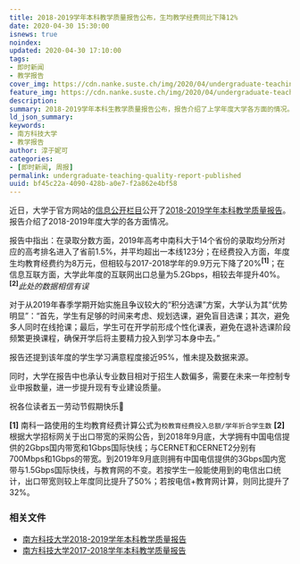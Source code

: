 ```yaml
---
title: 2018-2019学年本科教学质量报告公布，生均教学经费同比下降12%
date: 2020-04-30 15:30:00
isnews: true
noindex:
updated: 2020-04-30 17:10:00
tags:
- 即时新闻
- 教学报告
cover_img: https://cdn.nanke.suste.ch/img/2020/04/undergraduate-teaching-quality-report-published-banner.png
feature_img: https://cdn.nanke.suste.ch/img/2020/04/undergraduate-teaching-quality-report-published-banner.png
description:
summary: 2018-2019学年本科生教学质量报告公布，报告介绍了上学年度大学各方面的情况。
ld_json_summary:
keywords:
- 南方科技大学
- 教学报告
author: 淳于妮可
categories:
- [即时新闻, 周报]
permalink: undergraduate-teaching-quality-report-published
uuid: bf45c22a-4090-428b-a0e7-f2a862e4bf58
---
```


近日，大学于官方网站的[信息公开栏目](https://www.sustech.edu.cn/zh/xinxigongkai.html)公开了[2018-2019学年本科教学质量报告](https://www.sustech.edu.cn/wp-content/uploads/%E5%8D%97%E6%96%B9%E7%A7%91%E6%8A%80%E5%A4%A7%E5%AD%A62018-2019%E5%AD%A6%E5%B9%B4%E6%9C%AC%E7%A7%91%E6%95%99%E5%AD%A6%E8%B4%A8%E9%87%8F%E6%8A%A5%E5%91%8A.pdf)。报告介绍了2018-2019年度大学的各方面情况。

报告中指出：在录取分数方面，2019年高考中南科大于14个省份的录取均分所对应的高考排名进入了省前1.5%，并平均超出一本线123分；在经费投入方面，年度生均教育经费约为8万元，但相较与2017-2018学年的9.9万元下降了20%<sup>**\[1\]**</sup>；在信息互联方面，大学此年度的互联网出口总量为5.2Gbps，相较去年提升40%。<sup>**\[2\]**</sup>*此处的数据相信有误*

对于从2019年春季学期开始实施且争议较大的“积分选课”方案，大学认为其“优势明显”：“首先，学生有足够的时间来考虑、规划选课，避免盲目选课；其次，避免多人同时在线抢课；最后，学生可在开学前形成个性化课表，避免在退补选课阶段频繁更换课程，确保开学后将主要精力投入到学习本身中去。”

报告还提到该年度的学生学习满意程度接近95%，惟未提及数据来源。

同时，大学在报告中也承认专业数目相对于招生人数偏多，需要在未来一年控制专业申报数量，进一步提升现有专业建设质量。

祝各位读者五一劳动节假期快乐🎉

**\[1\]** 南科一路使用的生均教育经费计算公式为`校教育经费投入总额/学年折合学生数`
**\[2\]** 根据大学招标网关于出口带宽的采购公告，到2018年9月底，大学拥有中国电信提供的2Gbps国内带宽和1Gbps国际快线；与CERNET和CERNET2分别有700Mbps和1Gbps的带宽。到2019年9月底则拥有中国电信提供的3Gbps国内宽带与1.5Gbps国际快线，与教育网的不变。若按学生一般能使用到的电信出口统计，出口带宽则较上年度同比提升了50%；若按电信+教育网计算，则同比提升了32%。

### 相关文件
* [南方科技大学2018-2019学年本科教学质量报告](https://cdn.suste.ch/doc/nanke/2020/04/%E5%8D%97%E6%96%B9%E7%A7%91%E6%8A%80%E5%A4%A7%E5%AD%A62018-2019%E5%AD%A6%E5%B9%B4%E6%9C%AC%E7%A7%91%E6%95%99%E5%AD%A6%E8%B4%A8%E9%87%8F%E6%8A%A5%E5%91%8A.pdf)
* [南方科技大学2017-2018学年本科教学质量报告](https://cdn.suste.ch/doc/nanke/2019/%E5%8D%97%E6%96%B9%E7%A7%91%E6%8A%80%E5%A4%A7%E5%AD%A62017-2018%E5%AD%A6%E5%B9%B4%E6%9C%AC%E7%A7%91%E6%95%99%E5%AD%A6%E8%B4%A8%E9%87%8F%E6%8A%A5%E5%91%8A.pdf)
